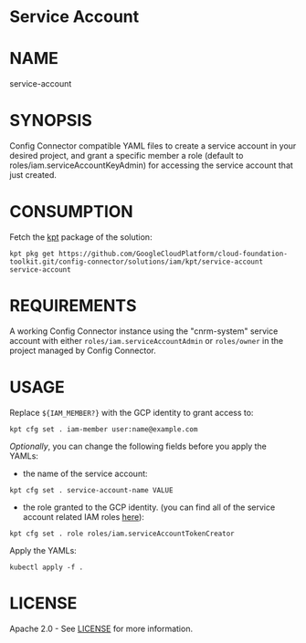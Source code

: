 Service Account
==================================================

# NAME

  service-account

# SYNOPSIS

  Config Connector compatible YAML files to create a service account in your desired project, and grant a specific member a role (default to roles/iam.serviceAccountKeyAdmin) for accessing the service account that just created.

# CONSUMPTION

  Fetch the [kpt](https://googlecontainertools.github.io/kpt/) package of the solution:

  ```
  kpt pkg get https://github.com/GoogleCloudPlatform/cloud-foundation-toolkit.git/config-connector/solutions/iam/kpt/service-account service-account
  ```

# REQUIREMENTS

  A working Config Connector instance using the "cnrm-system" service account
  with either `roles/iam.serviceAccountAdmin` or `roles/owner` in the project
  managed by Config Connector.

# USAGE
  Replace `${IAM_MEMBER?}` with the GCP identity to grant access to:
  ```
  kpt cfg set . iam-member user:name@example.com
  ```
  
  _Optionally_, you can change the following fields before you apply the YAMLs: 
  - the name of the service account:
  ```
  kpt cfg set . service-account-name VALUE
  ```
  - the role granted to the GCP identity.
  (you can find all of the service account related IAM roles
  [here](https://cloud.google.com/iam/docs/understanding-roles#service-accounts-roles)):

  ```
  kpt cfg set . role roles/iam.serviceAccountTokenCreator
  ```

  Apply the YAMLs:

  ```
  kubectl apply -f .
  ```

# LICENSE

  Apache 2.0 - See [LICENSE](/LICENSE) for more information.
